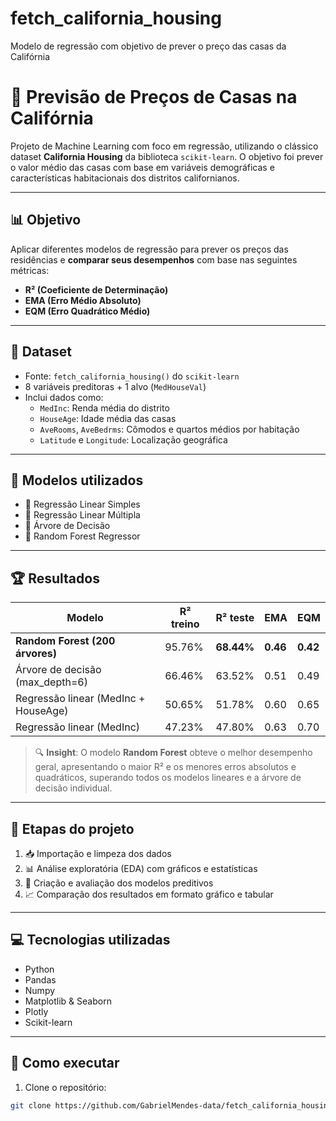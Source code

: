 # fetch_california_housing
Modelo de regressão com objetivo de prever o preço das casas da Califórnia
# 🏡 Previsão de Preços de Casas na Califórnia

Projeto de Machine Learning com foco em regressão, utilizando o clássico dataset **California Housing** da biblioteca `scikit-learn`. O objetivo foi prever o valor médio das casas com base em variáveis demográficas e características habitacionais dos distritos californianos.

---

## 📊 Objetivo

Aplicar diferentes modelos de regressão para prever os preços das residências e **comparar seus desempenhos** com base nas seguintes métricas:

- **R² (Coeficiente de Determinação)**
- **EMA (Erro Médio Absoluto)**
- **EQM (Erro Quadrático Médio)**

---

## 📁 Dataset

- Fonte: `fetch_california_housing()` do `scikit-learn`
- 8 variáveis preditoras + 1 alvo (`MedHouseVal`)
- Inclui dados como:
  - `MedInc`: Renda média do distrito
  - `HouseAge`: Idade média das casas
  - `AveRooms`, `AveBedrms`: Cômodos e quartos médios por habitação
  - `Latitude` e `Longitude`: Localização geográfica

---

## 🧠 Modelos utilizados

- 🔹 Regressão Linear Simples
- 🔹 Regressão Linear Múltipla
- 🔹 Árvore de Decisão
- 🔹 Random Forest Regressor

---

## 🏆 Resultados

| Modelo                              | R² treino | R² teste | EMA  | EQM  |
|-------------------------------------|-----------|----------|------|------|
| **Random Forest (200 árvores)**     | 95.76%    | **68.44%** | **0.46** | **0.42** |
| Árvore de decisão (max_depth=6)     | 66.46%    | 63.52%   | 0.51 | 0.49 |
| Regressão linear (MedInc + HouseAge)| 50.65%    | 51.78%   | 0.60 | 0.65 |
| Regressão linear (MedInc)           | 47.23%    | 47.80%   | 0.63 | 0.70 |

> 🔍 **Insight**: O modelo **Random Forest** obteve o melhor desempenho geral, apresentando o maior R² e os menores erros absolutos e quadráticos, superando todos os modelos lineares e a árvore de decisão individual.

---

## 📌 Etapas do projeto

1. 📥 Importação e limpeza dos dados
2. 📊 Análise exploratória (EDA) com gráficos e estatísticas
3. 🧪 Criação e avaliação dos modelos preditivos
4. 📈 Comparação dos resultados em formato gráfico e tabular

---

## 💻 Tecnologias utilizadas

- Python
- Pandas
- Numpy
- Matplotlib & Seaborn
- Plotly
- Scikit-learn

---

## 🚀 Como executar

1. Clone o repositório:
```bash
git clone https://github.com/GabrielMendes-data/fetch_california_housing.git
